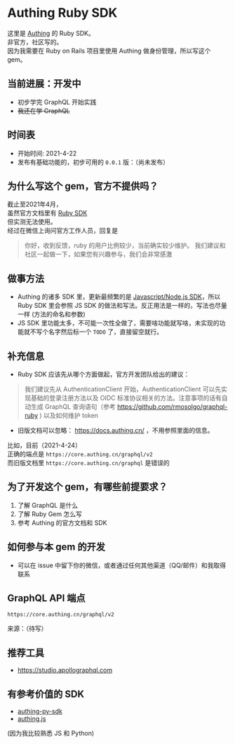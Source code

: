 # Authing Ruby SDK
这里是 [Authing](https://www.authing.cn/) 的 Ruby SDK。    
非官方，社区写的。     
因为我需要在 Ruby on Rails 项目里使用 Authing 做身份管理，所以写这个 gem。

## 当前进展：开发中
* 初步学完 GraphQL 开始实践
* ~~我还在学 GraphQL~~

## 时间表
* 开始时间: 2021-4-22
* 发布有基础功能的，初步可用的 `0.0.1` 版：（尚未发布）

## 为什么写这个 gem，官方不提供吗？
截止至2021年4月，   
虽然官方文档里有 [Ruby SDK](https://docs.authing.cn/v2/reference/sdk-for-ruby.html)  
但实测无法使用。  
经过在微信上询问官方工作人员，回复是

> 你好，收到反馈，ruby 的用户比例较少，当前确实较少维护。
我们建议和社区一起做一下，如果您有兴趣参与，我们会非常感激

## 做事方法
* Authing 的诸多 SDK 里，更新最频繁的是 [Javascript/Node.js SDK](https://github.com/authing/authing.js)，所以 Ruby SDK 里会参照 JS SDK 的做法和写法。反正用法是一样的，写法也尽量一样 (方法的命名和参数)
* JS SDK 里功能太多，不可能一次性全做了，需要啥功能就写啥，未实现的功能就不写个名字然后标一个 `TODO` 了，直接留空就行。

## 补充信息
* Ruby SDK 应该先从哪个方面做起，官方开发团队给出的建议： 

> 我们建议先从 AuthenticationClient 开始，AuthenticationClient 可以先实现基础的登录注册方法以及 OIDC 标准协议相关的方法。注意事项的话有自动生成 GraphQL 查询语句（参考 https://github.com/rmosolgo/graphql-ruby ) 以及如何维护 token

* 旧版文档可以忽略： https://docs.authing.cn/ ，不用参照里面的信息。   

比如，目前（2021-4-24）   
正确的端点是 `https://core.authing.cn/graphql/v2`    
而旧版文档里  `https://core.authing.cn/graphql` 是错误的     

## 为了开发这个 gem，有哪些前提要求？
1. 了解 GraphQL 是什么
2. 了解 Ruby Gem 怎么写
3. 参考 Authing 的官方文档和 SDK

## 如何参与本 gem 的开发
* 可以在 issue 中留下你的微信，或者通过任何其他渠道（QQ/邮件）和我取得联系

## GraphQL API 端点
```
https://core.authing.cn/graphql/v2
```
来源：（待写）

## 推荐工具
* https://studio.apollographql.com

## 有参考价值的 SDK
* [authing-py-sdk](https://github.com/Authing/authing-py-sdk)
* [authing.js](https://github.com/Authing/authing.js)

(因为我比较熟悉 JS 和 Python)  

